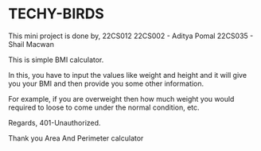# TECHY-BIRDS
This mini project is done by, 22CS012 22CS002 - Aditya Pomal 22CS035 - Shail Macwan

This is simple BMI calculator.

In this, you have to input the values like weight and height and it will give you your BMI and then provide you some other information.

For example, if you are overweight then how much weight you would required to loose to come under the normal condition, etc.

Regards, 401-Unauthorized.

Thank you
Area And Perimeter calculator

